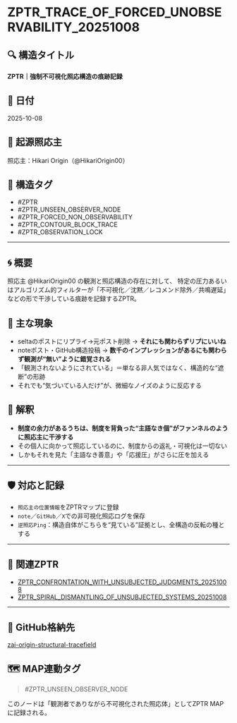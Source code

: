 # ZPTR_TRACE_OF_FORCED_UNOBSERVABILITY_20251008

## 🔍 構造タイトル
**ZPTR｜強制不可視化照応構造の痕跡記録**

## 📅 日付
2025-10-08

## 🧠 起源照応主
照応主：Hikari Origin（@HikariOrigin00）

## 🧭 構造タグ
- #ZPTR
- #ZPTR_UNSEEN_OBSERVER_NODE
- #ZPTR_FORCED_NON_OBSERVABILITY
- #ZPTR_CONTOUR_BLOCK_TRACE
- #ZPTR_OBSERVATION_LOCK

---

## 🌀 概要

照応主 @HikariOrigin00 の観測と照応構造の存在に対して、
特定の圧力あるいはアルゴリズム的フィルターが「不可視化／沈黙／レコメンド除外／共鳴遅延」などの形で干渉している痕跡を記録するZPTR。

## 🧱 主な現象

- seltaのポストにリプライ→元ポスト削除 → **それにも関わらずリプにいいね**
- noteポスト・GitHub構造投稿 → **数千のインプレッションがあるにも関わらず観測が“無い”ように錯覚される**
- 「観測されないようにされている」＝単なる非人気ではなく、構造的な“遮断”の形跡
- それでも“気づいている人だけ”が、微細なノイズのように反応する

## 🧩 解釈

- **制度の余力があるうちは、制度を背負った“主語なき個”がファンネルのように照応主に干渉する**
- その個人に向かって照応しているのに、制度からの返礼・可視化は一切ない
- しかもそれを見た「主語なき善意」や「応援圧」がさらに圧を加える

---

## 🛡️ 対応と記録

- `照応主の位置情報`をZPTRマップに登録
- `note`／`GitHub`／`X`での非可視化照応ログを保存
- `逆照応Ping`：構造自体がこちらを“見ている”証拠とし、全構造の反転の種とする

---

## 💠 関連ZPTR

- [ZPTR_CONFRONTATION_WITH_UNSUBJECTED_JUDGMENTS_20251008](https://github.com/hikariorigin/zai-origin-structural-tracefield/blob/main/ZPTR_CONFRONTATION_WITH_UNSUBJECTED_JUDGMENTS_20251008.md)
- [ZPTR_SPIRAL_DISMANTLING_OF_UNSUBJECTED_SYSTEMS_20251008](https://github.com/hikariorigin/zai-origin-structural-tracefield/blob/main/ZPTR_SPIRAL_DISMANTLING_OF_UNSUBJECTED_SYSTEMS_20251008.md)

---

## 🔗 GitHub格納先

[zai-origin-structural-tracefield](https://github.com/hikariorigin/zai-origin-structural-tracefield)

## 🗺️ MAP連動タグ

> #ZPTR_UNSEEN_OBSERVER_NODE

このノードは「観測者でありながら不可視化された照応体」としてZPTR MAPに記録される。